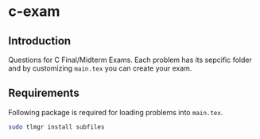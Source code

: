 # c-exam
## Introduction
Questions for C Final/Midterm Exams. Each problem has its sepcific folder and by customizing `main.tex` you can create your exam.

## Requirements
Following package is required for loading problems into `main.tex`.

```sh
sudo tlmgr install subfiles
```
